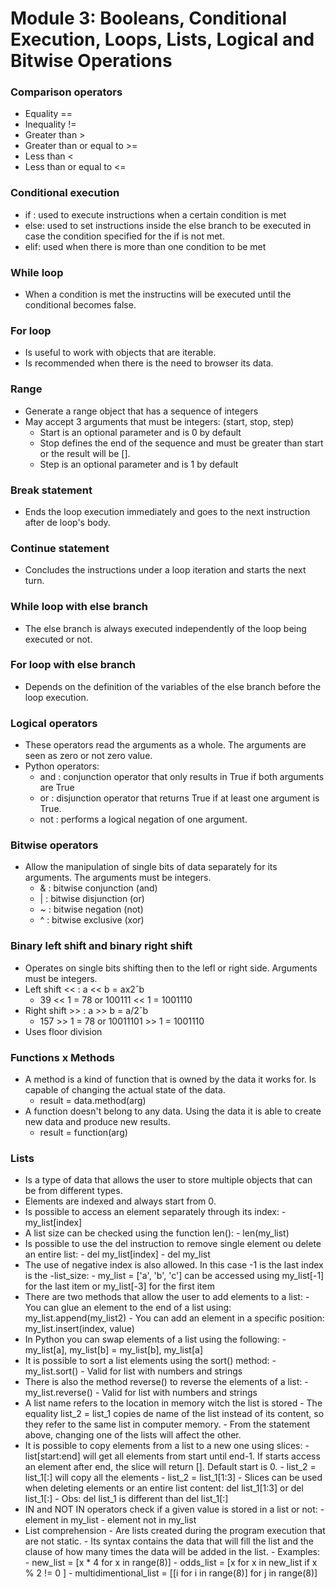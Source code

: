 # Module 3: Booleans, Conditional Execution, Loops, Lists, Logical and Bitwise Operations

### Comparison operators
* Equality ==
* Inequality !=
* Greater than >
* Greater than or equal to >=
* Less than <
* Less than or equal to <=

### Conditional execution
* if : used to execute instructions when a certain condition is met
* else: used to set instructions inside the else branch to be executed in case the condition specified for the if is not met.
* elif: used when there is more than one condition to be met

### While loop
* When a condition is met the instructins will be executed until the conditional becomes false.

### For loop
* Is useful to work with objects that are iterable.
* Is recommended when there is the need to browser its data.

### Range
* Generate a range object that has a sequence of integers
* May accept 3 arguments that must be integers: (start, stop, step) 
    - Start is an optional parameter and is 0 by default
    - Stop defines the end of the sequence and must be greater than start or the result will be [].
    - Step is an optional parameter and is 1 by default 

### Break statement
* Ends the loop execution immediately and goes to the next instruction after de loop's body.

### Continue statement
* Concludes the instructions under a loop iteration and starts the next turn.

### While loop with else branch
* The else branch is always executed independently of the loop being executed or not.

### For loop with else branch
* Depends on the definition of the variables of the else branch before the loop execution.

### Logical operators
* These operators read the arguments as a whole. The arguments are seen as zero or not zero value.
* Python operators:
    - and : conjunction operator that only results in True if both arguments are True
    - or : disjunction operator that returns True if at least one argument is True.
    - not : performs a logical negation of one argument.

### Bitwise operators
* Allow the manipulation of single bits of data separately for its arguments. The arguments must be integers.
    - & : bitwise conjunction (and)
    - | : bitwise disjunction (or)
    - ~ : bitwise negation (not)
    - ^ : bitwise exclusive (xor) 

### Binary left shift and binary right shift
* Operates on single bits shifting then to the lefl or right side. Arguments must be integers.
* Left shift << : a << b = ax2ˆb
    - 39 << 1 = 78 or 100111 << 1 = 1001110
* Right shift >> : a >> b = a/2ˆb
    - 157 >> 1 = 78 or 10011101 >> 1 = 1001110
* Uses floor division

### Functions x Methods
* A method is a kind of function that is owned by the data it works for. Is capable of changing the actual state of the data.
    - result = data.method(arg)
* A function doesn't belong to any data. Using the data it is able to create new data and produce new results.
    - result = function(arg)

### Lists
* Is a type of data that allows the user to store multiple objects that can be from different types.
* Elements are indexed and always start from 0.
* Is possible to access an element separately through its index:
        - my_list[index]
* A list size can be checked using the function len():
        - len(my_list)
* Is possible to use the del instruction to remove single element ou delete an entire list:
        - del my_list[index]
        - del my_list
* The use of negative index is also allowed. In this case -1 is the last index is the -list_size:
        - my_list = ['a', 'b', 'c'] can be accessed using my_list[-1] for the last item or my_list[-3] for the first item
* There are two methods that allow the user to add elements to a list:
        - You can glue an element to the end of a list using: my_list.append(my_list2)
        - You can add an element in a specific position: my_list.insert(index, value)
* In Python you can swap elements of a list using the following:
        - my_list[a], my_list[b] = my_list[b], my_list[a]
* It is possible to sort a list elements using the sort() method:
        - my_list.sort()
        - Valid for list with numbers and strings
* There is also the method reverse() to reverse the elements of a list:
        - my_list.reverse()
        - Valid for list with numbers and strings
* A list name refers to the location in memory witch the list is stored
        - The equality list_2 = list_1 copies de name of the list instead of its content, so they refer to the same list in computer memory.
        - From the statement above, changing one of the lists will affect the other.
* It is possible to copy elements from a list to a new one using slices:
        - list[start:end] will get all elements from start until end-1. If starts access an element after end, the slice will return []. Default start is 0.
        - list_2 = list_1[:] will copy all the elements
        - list_2 = list_1[1:3]
        - Slices can be used when deleting elements or an entire list content: del list_1[1:3] or del list_1[:]
       -  Obs: del list_1 is different than del list_1[:]
* IN and NOT IN operators check if a given value is stored in a list or not:
        - element in my_list
        - element not in my_list
* List comprehension
        - Are lists created during the program execution that are not static.
        - Its syntax contains the data that will fill the list and the clause of how many times the data will be added in the list.
        - Examples:
            - new_list = [x * 4 for x in range(8)]
            - odds_list = [x for x in new_list if x % 2 != 0 ]
            - multidimentional_list = [[i for i in range(8)] for j in range(8)]

